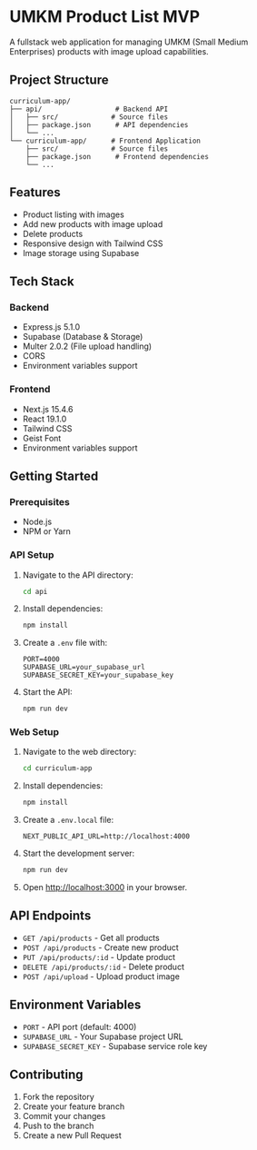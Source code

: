 # UMKM Product List MVP

A fullstack web application for managing UMKM (Small Medium Enterprises) products with image upload capabilities.

## Project Structure
```
curriculum-app/
├── api/                  # Backend API
│   ├── src/             # Source files
│   ├── package.json      # API dependencies
│   └── ...
└── curriculum-app/      # Frontend Application
    ├── src/             # Source files
    ├── package.json      # Frontend dependencies
    └── ...
```

## Features
- Product listing with images
- Add new products with image upload
- Delete products
- Responsive design with Tailwind CSS
- Image storage using Supabase

## Tech Stack
### Backend
- Express.js 5.1.0
- Supabase (Database & Storage)
- Multer 2.0.2 (File upload handling)
- CORS
- Environment variables support

### Frontend
- Next.js 15.4.6
- React 19.1.0
- Tailwind CSS
- Geist Font
- Environment variables support

## Getting Started

### Prerequisites
- Node.js
- NPM or Yarn

### API Setup
1. Navigate to the API directory:
   ```bash
   cd api
   ```
2. Install dependencies:
   ```bash
   npm install
   ```
3. Create a `.env` file with:
   ```
   PORT=4000
   SUPABASE_URL=your_supabase_url
   SUPABASE_SECRET_KEY=your_supabase_key
   ```
4. Start the API:
   ```bash
   npm run dev
   ```

### Web Setup
1. Navigate to the web directory:
   ```bash
   cd curriculum-app
   ```
2. Install dependencies:
   ```bash
   npm install
   ```
3. Create a `.env.local` file:
   ```
   NEXT_PUBLIC_API_URL=http://localhost:4000
   ```
4. Start the development server:
   ```bash
   npm run dev
   ```
5. Open [http://localhost:3000](http://localhost:3000) in your browser.

## API Endpoints
- `GET /api/products` - Get all products
- `POST /api/products` - Create new product
- `PUT /api/products/:id` - Update product
- `DELETE /api/products/:id` - Delete product
- `POST /api/upload` - Upload product image

## Environment Variables
- `PORT` - API port (default: 4000)
- `SUPABASE_URL` - Your Supabase project URL
- `SUPABASE_SECRET_KEY` - Supabase service role key

## Contributing
1. Fork the repository
2. Create your feature branch
3. Commit your changes
4. Push to the branch
5. Create a new Pull Request
